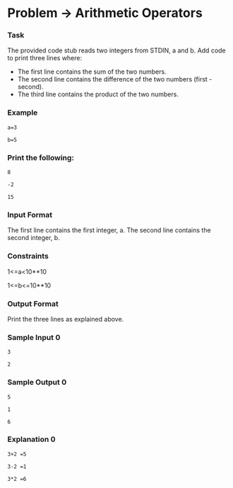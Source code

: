 # Problem -> Arithmetic Operators

### Task

The provided code stub reads two integers from STDIN, a and b. Add code to print three lines where:

- The first line contains the sum of the two numbers.
- The second line contains the difference of the two numbers (first - second).
- The third line contains the product of the two numbers.

### Example

```
a=3

b=5
```

### Print the following:

```
8

-2

15
```

### Input Format

The first line contains the first integer, a.
The second line contains the second integer, b.

### Constraints

1<=a<10\*\*10

1<=b<=10\*\*10

### Output Format

Print the three lines as explained above.

### Sample Input 0

```
3

2
```

### Sample Output 0

```
5

1

6
```

### Explanation 0

```
3+2 =5

3-2 =1

3*2 =6

```
